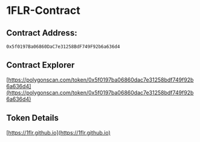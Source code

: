 # 1FLR-Contract

## Contract Address:
`0x5f0197Ba06860DaC7e31258BdF749F92b6a636d4`

## Contract Explorer
[https://polygonscan.com/token/0x5f0197ba06860dac7e31258bdf749f92b6a636d4](https://polygonscan.com/token/0x5f0197ba06860dac7e31258bdf749f92b6a636d4)

## Token Details
[https://1flr.github.io](https://1flr.github.io)
